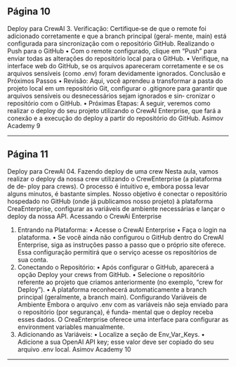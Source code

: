 ## Página 10

Deploy para CrewAI
3. Verificação:
Certifique‑se de que o remote foi adicionado corretamente e que a branch principal (geral‑
mente, main) está configurada para sincronização com o repositório GitHub.
Realizando o Push para o GitHub
• Com o remote configurado, clique em “Push” para enviar todas as alterações do repositório
local para o GitHub.
• Verifique, na interface web do GitHub, se os arquivos apareceram corretamente e se os arquivos
sensíveis (como .env) foram devidamente ignorados.
Conclusão e Próximos Passos
• Revisão:
Aqui, você aprendeu a transformar a pasta do projeto local em um repositório Git, configurar
o .gitignore para garantir que arquivos sensíveis ou desnecessários sejam ignorados e sin‑
cronizar o repositório com o GitHub.
• Próximas Etapas:
A seguir, veremos como realizar o deploy do seu projeto utilizando o CrewAI Enterprise, que fará
a conexão e a execução do deploy a partir do repositório do GitHub.
Asimov Academy
9


---
## Página 11

Deploy para CrewAI
04. Fazendo deploy de uma crew
Nesta aula, vamos realizar o deploy da nossa crew utilizando o CrewEnterprise (a plataforma de de‑
ploy para crews). O processo é intuitivo e, embora possa levar alguns minutos, é bastante simples.
Nosso objetivo é conectar o repositório hospedado no GitHub (onde já publicamos nosso projeto)
à plataforma CreaEnterprise, configurar as variáveis de ambiente necessárias e lançar o deploy da
nossa API.
Acessando o CrewAi Enterprise
1. Entrando na Plataforma:
• Acesse o CrewAI Enterprise
• Faça o login na plataforma.
• Se você ainda não configurou o GitHub dentro do CrewAI Enterprise, siga as instruções
passo a passo que o próprio site oferece. Essa configuração permitirá que o serviço acesse
os repositórios de sua conta.
2. Conectando o Repositório:
• Após configurar o GitHub, aparecerá a opção Deploy your crews from GitHub.
• Selecione o repositório referente ao projeto que criamos anteriormente (no exemplo,
“crew for Deploy”).
• A plataforma reconhecerá automaticamente a branch principal (geralmente, a branch
main).
Configurando Variáveis de Ambiente
Embora o arquivo .env com as variáveis não seja enviado para o repositório (por segurança), é funda‑
mental que o deploy receba esses dados. O CreaEnterprise oferece uma interface para configurar as
environment variables manualmente.
1. Adicionando as Variáveis:
• Localize a seção de Env_Var_Keys.
• Adicione a sua OpenAI API key; esse valor deve ser copiado do seu arquivo .env local.
Asimov Academy
10


---